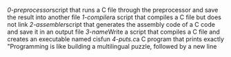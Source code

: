 *0-preprocessor*script that runs a C file through the preprocessor and save the result into another file
*1-compiler*a script that compiles a C file but does not link
*2-assembler*script that generates the assembly code of a C code and save it in an output file
*3-name*Write a script that compiles a C file and creates an executable named cisfun
*4-puts.c*a C program that prints exactly "Programming is like building a multilingual puzzle, followed by a new line